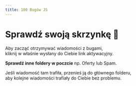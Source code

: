```yaml
---
title: 100 Bugów JS
---
```


<div className="max-w-xl mx-auto">

<h1 className="text-center">Sprawdź swoją skrzynkę 📩</h1>
<div className="mb-12 text-lg text-justify flex justify-center">
<div>

Aby zacząć otrzymywać wiadomości z bugami,  
kliknij w właśnie wysłany do Ciebie link aktywacyjny.

**Sprawdź inne foldery w poczcie** np. Oferty lub Spam.

Jeśli wiadomość tam trafiła, przenieś ją do głównego folderu,  
aby kolejne wiadomości trafiały do Ciebie bez problemu.

</div>
</div>
</div>
